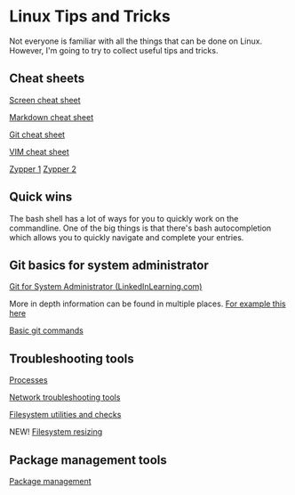 # Linux Tips and Tricks

Not everyone is familiar with all the things that can be done on Linux. However, I'm going to try to collect useful tips and tricks.

## Cheat sheets

[Screen cheat sheet](https://gist.github.com/jctosta/af918e1618682638aa82)

[Markdown cheat sheet](https://github.com/adam-p/markdown-here/wiki/Markdown-Cheatsheet)

[Git cheat sheet](https://education.github.com/git-cheat-sheet-education.pdf)

[VIM cheat sheet](https://vim.rtorr.com/)

[Zypper 1](https://en.opensuse.org/images/1/17/Zypper-cheat-sheet-1.pdf) 
[Zypper 2](https://en.opensuse.org/images/3/30/Zypper-cheat-sheet-2.pdf)

## Quick wins

The bash shell has a lot of ways for you to quickly work on the commandline. One of the big things is that there's bash autocompletion which allows you to quickly navigate and complete your entries.

## Git basics for system administrator

[Git for System Administrator (LinkedInLearning.com)](https://www.linkedin.com/learning/git-for-system-administration/system-administration-with-git?u=74650706)

More in depth information can be found in multiple places. [For example this here](https://www.atlassian.com/git/tutorials/what-is-version-control)

[Basic git commands](/git-basics.md)

## Troubleshooting tools

[Processes](/processes.md)

[Network troubleshooting tools](/networking.md)

[Filesystem utilities and checks](/filesystem-checks.md)

NEW! [Filesystem resizing](/filesystem-expansion.md)

## Package management tools

[Package management](/packagemanagement.md)
